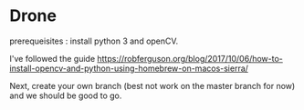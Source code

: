 # Drone

prerequeisites : install python 3 and openCV.

I've followed the guide https://robferguson.org/blog/2017/10/06/how-to-install-opencv-and-python-using-homebrew-on-macos-sierra/

Next, create your own branch (best not work on the master branch for now) and we should be good to go. 
